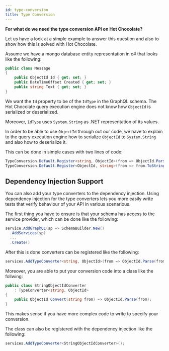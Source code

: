 ```yaml
---
id: type-conversion
title: Type Conversion
---
```


**For what do we need the type conversion API on Hot Chocolate?**

Let us have a look at a simple example to answer this question and also to show how this is solved with Hot Chocolate.

Assume we have a mongo database entity representation in c# that looks like the following:

```csharp
public class Message
{
    public ObjectId Id { get; set; }
    public DateTimeOffset Created { get; set; }
    public string Text { get; set; }
}
```

We want the `Id` property to be of the `IdType` in the GraphQL schema. The Hot Chocolate query execution engine does not know how `ObjectId` is serialized or deserialized.

Moreover, `IdType` uses `System.String` as .NET representation of its values.

In order to be able to use `ObjectId` through out our code, we have to explain to the query execution engine how to serialize `ObjectId` to `System.String` and also how to deserialize it.

This can be done in simple cases with two lines of code:

```csharp
TypeConversion.Default.Register<string, ObjectId>(from => ObjectId.Parse(from));
TypeConversion.Default.Register<ObjectId, string>(from => from.ToString());
```

## Dependency Injection Support

You can also add your type converters to the dependency injection. Using dependency injection for the type converters lets you more easily write tests that verify behaviour of your API in various scenarious.

The first thing you have to ensure is that your schema has access to the service provider, which can be done like the following:

```csharp
service.AddGraphQL(sp => SchemaBuilder.New()
  .AddServices(sp)
  ...
  .Create()
```

After this is done converters can be registered like the following:

```csharp
services.AddTypeConverter<string, ObjectId>(from => ObjectId.Parse(from));
```

Moreover, you are able to put your conversion code into a class like the follwing:

```csharp
public class StringObjectIdConverter
    : TypeConverter<string, ObjectId>
{
    public ObjectId Convert(string from) => ObjectId.Parse(from);
}
```

This makes sense if you have more complex code to write to specify your conversion.

The class can also be registered with the dependency injection like the following:

```csharp
services.AddTypeConverter<StringObjectIdConverter>();
```
